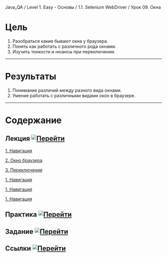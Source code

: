 Java_QA / Level 1. Easy - Основы / 1.1. Selenium WebDriver / Урок 09. Окна

# Цель

1. Разобраться какие бывают окна у браузера.
2. Понять как работать с различного рода окнами.
3. Изучить тонкости и нюансы при переключении.

***

# Результаты

1. Понимание различий между разного вида окнами.
2. Умение работать с различными видами окон в браузере.

***

# Содержание

## Лекция [![Перейти](https://img.shields.io/badge/-%D0%9F%D0%B5%D1%80%D0%B5%D0%B9%D1%82%D0%B8-blue)](1.%20Лекция.md)

[1. Навигация](1.%20Лекция.md#1-Навигация)

[2. Окно браузера](1.%20Лекция.md#2-Окно-браузера)

[3. Переключения](1.%20Лекция.md#3-Переключения)

[1. Навигация](1.%20Лекция.md#1-Навигация)

[1. Навигация](1.%20Лекция.md#1-Навигация)

[1. Навигация](1.%20Лекция.md#1-Навигация)

## Практика [![Перейти](https://img.shields.io/badge/-%D0%9F%D0%B5%D1%80%D0%B5%D0%B9%D1%82%D0%B8-blue)](2.%20Практика.md)

[](2.%20Практика.md#)

## Задание [![Перейти](https://img.shields.io/badge/-%D0%9F%D0%B5%D1%80%D0%B5%D0%B9%D1%82%D0%B8-blue)](3.%20Задание.md)

## Ссылки [![Перейти](https://img.shields.io/badge/-%D0%9F%D0%B5%D1%80%D0%B5%D0%B9%D1%82%D0%B8-blue)](4.%20Ссылки.md)